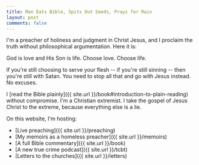 ```yaml
---
title: Man Eats Bible, Spits Out Seeds, Prays for Rain
layout: post
comments: false
---
```


I'm a preacher of holiness and judgment in Christ Jesus, and I proclaim the truth without philosophical argumentation. Here it is:

God is love and His Son is life. Choose love. Choose life.

If you're still choosing to serve your flesh -- if you're still sinning -- then you're still with Satan. You need to stop all that and go with Jesus instead. No excuses.

I [read the Bible plainly]({{ site.url }}/book#introduction-to-plain-reading) without compromise. I'm a Christian extremist. I take the gospel of Jesus Christ to the extreme, because everything else is a lie.

On this website, I'm hosting:

* [Live preaching]({{ site.url }}/preaching)
* [My memoirs as a homeless preacher]({{ site.url }}/memoirs)
* [A full Bible commentary]({{ site.url }}/book)
* [A new true crime podcast]({{ site.url }}/tcbt)
* [Letters to the churches]({{ site.url }}/letters)
